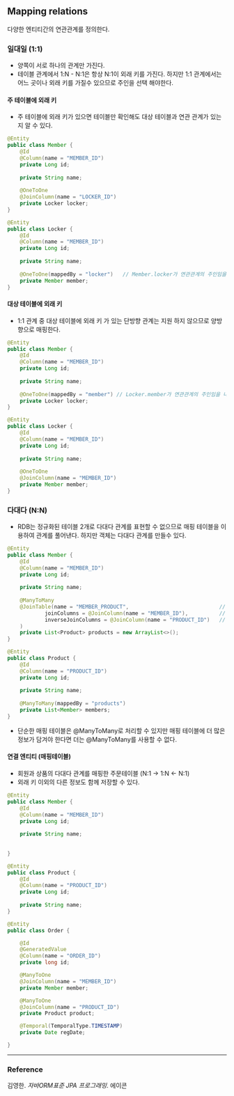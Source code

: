 ## Mapping relations
다양한 엔티티간의 연관관계를 정의한다.

### 일대일 (1:1)
- 양쪽이 서로 하나의 관계만 가진다.
- 테이블 관계에서 1:N - N:1은 항상 N:1이 외래 키를 가진다. 하지만 1:1 관계에서는 어느 곳이나 외래 키를 가질수 있으므로 주인을 선택 해야한다.
#### 주 테이블에 외래 키
- 주 테이블에 외래 키가 있으면 테이블만 확인해도 대상 테이블과 연관 관계가 있는지 알 수 있다.
```java
@Entity
public class Member {
    @Id
    @Column(name = "MEMBER_ID")
    private Long id;    
    
    private String name;
   
    @OneToOne
    @JoinColumn(name = "LOCKER_ID")
    private Locker locker;
}

@Entity
public class Locker {
    @Id
    @Column(name = "MEMBER_ID")
    private Long id;    
    
    private String name;
    
    @OneToOne(mappedBy = "locker")   // Member.locker가 연관관계의 주인임을 나타낸다.
    private Member member;
}
```
#### 대상 테이블에 외래 키    
- 1:1 관계 중 대상 테이블에 외래 키 가 있는 단방향 관계는 지원 하지 않으므로 양방향으로 매핑한다.
```java
@Entity
public class Member {
    @Id
    @Column(name = "MEMBER_ID")
    private Long id;    
    
    private String name;
   
    @OneToOne(mappedBy = "member") // Locker.member가 연관관계의 주인임을 나타낸다.
    private Locker locker;
}

@Entity
public class Locker {
    @Id
    @Column(name = "MEMBER_ID")
    private Long id;    
    
    private String name;
    
    @OneToOne
    @JoinColumn(name = "MEMBER_ID")
    private Member member;
}
```
### 다대다 (N:N)
- RDB는 정규화된 테이블 2개로 다대다 관계를 표현할 수 없으므로 매핑 테이블을 이용하여 관계를 풀어낸다. 하지만 객체는 다대다 관계를 만들수 있다.
```java
@Entity
public class Member {
    @Id
    @Column(name = "MEMBER_ID")
    private Long id;    
    
    private String name;
   
    @ManyToMany
    @JoinTable(name = "MEMBER_PRODUCT",                             // 연결 테이블 지정
            joinColumns = @JoinColumn(name = "MEMBER_ID"),          // 현재 방향의 조인 컬럼 정보 지정
            inverseJoinColumns = @JoinColumn(name = "PRODUCT_ID")   // 반대 방향의 조인 컬럼 정보 지정 
    )               
    private List<Product> products = new ArrayList<>();
}

@Entity
public class Product {
    @Id
    @Column(name = "PRODUCT_ID")
    private Long id;
    
    private String name;
    
    @ManyToMany(mappedBy = "products")
    private List<Member> members;
}
```
- 단순한 매핑 테이블은 @ManyToMany로 처리할 수 있지만 매핑 테이블에 더 많은 정보가 담겨야 한다면 더는 @ManyToMany를 사용할 수 없다.

#### 연결 엔티티 (매핑테이블)
- 회원과 상품의 다대다 관계를 매핑한 주문테이블 (N:1 -> 1:N <- N:1)
- 외래 키 이외의 다른 정보도 함께 저장할 수 있다.
```java
@Entity
public class Member {
    @Id
    @Column(name = "MEMBER_ID")
    private Long id;    
    
    private String name;
   
    
}

@Entity
public class Product {
    @Id
    @Column(name = "PRODUCT_ID")
    private Long id;
    
    private String name;
}

@Entity
public class Order {

    @Id
    @GeneratedValue
    @Column(name = "ORDER_ID")
    private long id;

    @ManyToOne
    @JoinColumn(name = "MEMBER_ID")
    private Member member;

    @ManyToOne
    @JoinColumn(name = "PRODUCT_ID")
    private Product product;

    @Temporal(TemporalType.TIMESTAMP)
    private Date regDate;

}
```
---
### Reference
김영한. _자바ORM표준 JPA 프로그래밍_. 에이콘